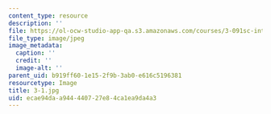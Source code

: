 ```yaml
---
content_type: resource
description: ''
file: https://ol-ocw-studio-app-qa.s3.amazonaws.com/courses/3-091sc-introduction-to-solid-state-chemistry-fall-2010/ecae94daa944440727e84ca1ea9da4a3_3-1.jpg
file_type: image/jpeg
image_metadata:
  caption: ''
  credit: ''
  image-alt: ''
parent_uid: b919ff60-1e15-2f9b-3ab0-e616c5196381
resourcetype: Image
title: 3-1.jpg
uid: ecae94da-a944-4407-27e8-4ca1ea9da4a3
---
```

